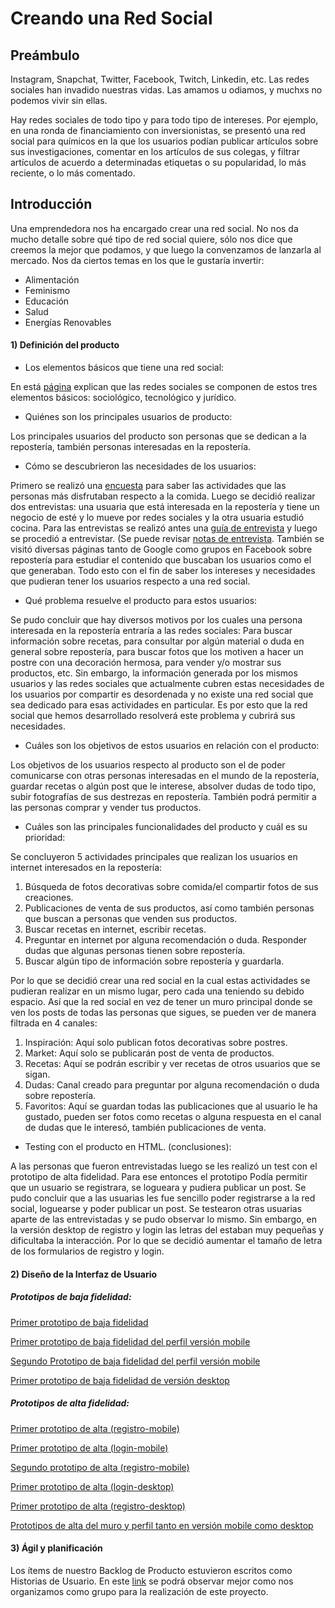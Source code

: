 # Creando una Red Social

## Preámbulo

Instagram, Snapchat, Twitter, Facebook, Twitch, Linkedin, etc. Las redes
sociales han invadido nuestras vidas. Las amamos u odiamos, y muchxs no podemos
vivir sin ellas.

Hay redes sociales de todo tipo y para todo tipo de intereses. Por ejemplo,
en una ronda de financiamiento con inversionistas, se presentó una red social
para químicos en la que los usuarios podían publicar artículos sobre sus
investigaciones, comentar en los artículos de sus colegas, y filtrar artículos
de acuerdo a determinadas etiquetas o su popularidad, lo más reciente, o lo
más comentado.

## Introducción

Una emprendedora nos ha encargado crear una red social. No nos da mucho detalle
sobre qué tipo de red social quiere, sólo nos dice que creemos la mejor que
podamos, y que luego la convenzamos de lanzarla al mercado. Nos da ciertos temas
en los que le gustaría invertir:

* Alimentación
* Feminismo
* Educación
* Salud
* Energías Renovables



#### 1) Definición del producto


* Los elementos básicos que tiene una red social:
 
En está [página](https://www.eipe.es/3-elementos-que-componen-red-social/) explican que las redes sociales se componen de estos tres elementos básicos: sociológico, tecnológico y jurídico.

* Quiénes son los principales usuarios de producto: 

Los principales usuarios del producto son personas que se dedican a la repostería, también personas interesadas en la repostería. 

* Cómo se descubrieron las necesidades de los usuarios:

Primero se realizó una [encuesta](https://docs.google.com/forms/d/1bVI3itZ7IV7qhLFybQQqn2s2wORfUAOJVaG3hcC65BI/edit?usp=sharing) para saber las actividades que las personas más disfrutaban respecto a la comida. Luego se decidió realizar dos entrevistas: una usuaria que está interesada en la repostería y tiene un negocio de esté y lo mueve por redes sociales y la otra usuaria estudió cocina. 
Para las entrevistas se realizó antes una [guía de entrevista](https://drive.google.com/file/d/18tX3rJg091_R1o7SiZEGXz2-FrBGSvfz/view?usp=sharing) y luego se procedió a entrevistar. (Se puede revisar [notas de entrevista](https://drive.google.com/file/d/16C3SAKP_QIxF00grT9xXqbX5hLa5BH_F/view?usp=sharing).
También se visitó diversas páginas tanto de Google como grupos en Facebook sobre repostería para estudiar el contenido que buscaban los usuarios como el que generaban. Todo esto con el fin de saber los intereses y necesidades que pudieran tener los usuarios respecto a una red social. 

* Qué problema resuelve el producto para estos usuarios: 

Se pudo concluir que hay diversos motivos por los cuales una persona interesada en la repostería entraría a las redes sociales: Para buscar información sobre recetas, para consultar por algún material o duda en general sobre repostería, para buscar fotos que los motiven a hacer un postre con una decoración hermosa, para vender y/o mostrar sus productos, etc. Sin embargo, la información generada por los mismos usuarios y las redes sociales que actualmente cubren estas necesidades de los usuarios por compartir es desordenada y no existe una red social que sea dedicado para esas actividades en particular. Es por esto que la red social que hemos desarrollado resolverá este problema y cubrirá sus necesidades.

* Cuáles son los objetivos de estos usuarios en relación con el producto:

Los objetivos de los usuarios respecto al producto son el de poder comunicarse con otras personas interesadas en el mundo de la repostería, guardar recetas o algún post que le interese, absolver dudas de todo tipo, subir fotografías de sus destrezas en repostería. También podrá permitir a las personas comprar y vender tus productos.

* Cuáles son las principales funcionalidades del producto y cuál es su prioridad:

Se concluyeron 5 actividades principales que realizan los usuarios en internet interesados en la repostería: 

  1.	Búsqueda de fotos decorativas sobre comida/el compartir fotos de sus creaciones.
  2.	Publicaciones de venta de sus productos, así como también personas que buscan a personas que venden sus productos.
  3.	Buscar recetas en internet, escribir recetas.
  4.	Preguntar en internet por alguna recomendación o duda. Responder dudas que algunas personas tienen sobre repostería.
  5.	Buscar algún tipo de información sobre repostería y guardarla.

Por lo que se decidió crear una red social en la cual estas actividades se pudieran realizar en un mismo lugar, pero cada una teniendo su debido espacio. Así que la red social en vez de tener un muro principal donde se ven los posts de todas las personas que sigues, se pueden ver de manera filtrada en 4 canales:

  1.	Inspiración: Aquí solo publican fotos decorativas sobre postres.
  2.	Market: Aquí solo se publicarán post de venta de productos.
  3.	Recetas: Aquí se podrán escribir y ver recetas de otros usuarios que se sigan.
  4.	Dudas: Canal creado para preguntar por alguna recomendación o duda sobre repostería. 
  5.	Favoritos: Aquí se guardan todas las publicaciones que al usuario le ha gustado, pueden ser fotos como recetas o alguna respuesta en el canal de dudas que le interesó, también publicaciones de venta.

* Testing con el producto en HTML. (conclusiones): 

A las personas que fueron entrevistadas luego se les realizó un test con el prototipo de alta fidelidad. Para ese entonces el prototipo Podía permitir que un usuario se registrara, se logueara y pudiera publicar un post. 
Se pudo concluir que a las usuarias les fue sencillo poder registrarse a la red social, loguearse y poder publicar un post.
Se testearon otras usuarias aparte de las entrevistadas y se pudo observar lo mismo. Sin embargo, en la versión desktop de registro y login las letras del estaban muy pequeñas y dificultaba la interacción. Por lo que se decidió aumentar el tamaño de letra de los formularios de registro y login.



#### 2) Diseño de la Interfaz de Usuario 

##### Prototipos de baja fidelidad: 

[Primer prototipo de baja fidelidad](https://drive.google.com/file/d/1zNS5ZT7_KLB7uhfU5zJ_VUiaq_0kwbJj/view?usp=sharing)

[Primer prototipo de baja fidelidad del perfil versión mobile](https://drive.google.com/drive/folders/1pgqJt-MElT00NLGijbXB3g9mNs4CoGrm) 

[Segundo Prototipo de baja fidelidad del perfil versión mobile](https://drive.google.com/file/d/13zSd3BWALN_6In59pXQZjshc9SV6ikE6/view?usp=sharing)

[Primer prototipo de baja fidelidad de versión desktop](https://drive.google.com/file/d/1W1UfoSF-5lZmJE7cYHy2bguMmYmcoXfT/view?usp=sharing)


##### Prototipos de alta fidelidad:

[Primer prototipo de alta (registro-mobile) ](https://www.figma.com/file/B1EEcZq3TnA5rVwcCLatth/REGISTER?node-id=0%3A1)

[Primer prototipo de alta (login-mobile)](https://www.figma.com/file/X7KHBFBujG7OubA7eypvOjng/Ingreso-SocialMedia-mobile?node-id=0%3A1)

[Segundo prototipo de alta (registro-mobile)](https://www.figma.com/file/HFYVGtOPIWHAFI0MoAwe0Aiu/Registro-SocialMeal-mobile?node-id=0%3A1)

[Primer prototipo de alta (login-desktop)](https://www.figma.com/file/fxDv9XUUTNMBlfT0I7mlsvYA/Ingreso-SocialMedia-desktop?node-id=0%3A1)

[Primer prototipo de alta (registro-desktop)](https://www.figma.com/file/OQgveoit6FBeagoho7q6uUUE/Registro-SocialMeal-desktop?node-id=0%3A1)

[Prototipos de alta del muro y perfil tanto en versión mobile como desktop](https://marvelapp.com/9932ace)


#### 3) Ágil y planificación
Los ítems de nuestro Backlog de Producto estuvieron escritos como Historias de Usuario. 
En este [link](https://drive.google.com/file/d/1EB92r1gVRun8Sttq1nIr1C6oGN677TiE/view?usp=sharing) se podrá observar mejor como nos organizamos como grupo para la realización de este proyecto. 





























































































